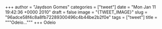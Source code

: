 
+++
author = "Jaydson Gomes"
categories = ["tweet"]
date = "Mon Jan 11 19:42:36 +0000 2010"
draft = false
image = "{TWEET_IMAGE}"
slug = "96adce58f4c8a8fb72289300496c4b44be2b2f0e"
tags = ["tweet"]
title = """Odeio..."""
+++
Odeio
